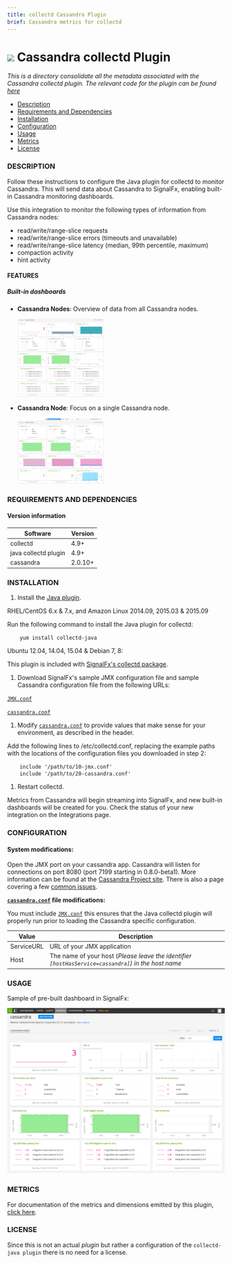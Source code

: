 ```yaml
---
title: collectd Cassandra Plugin
brief: Cassandra metrics for collectd
---
```


# ![](https://github.com/signalfx/integrations/blob/master/collectd-cassandra/img/integrations_cassandra.png) Cassandra collectd Plugin

 _This is a directory consolidate all the metadata associated with the Cassandra collectd plugin. The relevant code for the plugin can be found [here](https://github.com/signalfx/collectd/blob/master/src/java.c)_

- [Description](#description)
- [Requirements and Dependencies](#requirements-and-dependencies)
- [Installation](#installation)
- [Configuration](#configuration)
- [Usage](#usage)
- [Metrics](#metrics)
- [License](#license)

### DESCRIPTION

Follow these instructions to configure the Java plugin for collectd to monitor Cassandra. This will send data about Cassandra to SignalFx, enabling built-in Cassandra monitoring dashboards.

Use this integration to monitor the following types of information from Cassandra nodes:

* read/write/range-slice requests
* read/write/range-slice errors (timeouts and unavailable)
* read/write/range-slice latency (median, 99th percentile, maximum)
* compaction activity
* hint activity

#### FEATURES

##### Built-in dashboards

- **Cassandra Nodes**: Overview of data from all Cassandra nodes.

  [<img src='./img/dashboard_cassandra_nodes.png' width=200px>](./img/dashboard_cassandra_nodes.png)

- **Cassandra Node**: Focus on a single Cassandra node.

  [<img src='./img/dashboard_cassandra_node.png' width=200px>](./img/dashboard_cassandra_node.png)

### REQUIREMENTS AND DEPENDENCIES

#### Version information

| Software  | Version        |
|-----------|----------------|
| collectd  |  4.9+  |
| java collectd plugin | 4.9+ |
| cassandra | 2.0.10+ |


### INSTALLATION

1. Install the [Java plugin](https://collectd.org/wiki/index.php/Plugin:GenericJMX).

 RHEL/CentOS 6.x & 7.x, and Amazon Linux 2014.09, 2015.03 & 2015.09

 Run the following command to install the Java plugin for collectd:

        yum install collectd-java

 Ubuntu 12.04, 14.04, 15.04 & Debian 7, 8:

 This plugin is included with [SignalFx's collectd package](https://github.com/signalfx/integrations/tree/master/collectd).

1. Download SignalFx's sample JMX configuration file and sample Cassandra configuration file from the following URLs:

 [`JMX.conf`](https://github.com/signalfx/integrations/blob/master/collectd-java/10-jmx.conf)

 [`cassandra.conf`](https://github.com/signalfx/integrations/blob/master/collectd-cassandra/20-cassandra.conf)

1. Modify [`cassandra.conf`](https://github.com/signalfx/integrations/blob/master/collectd-cassandra/20-cassandra.conf) to provide values that make sense for your environment, as described in the header.

 Add the following lines to /etc/collectd.conf, replacing the example paths with the locations of the configuration files you downloaded in step 2:

        include '/path/to/10-jmx.conf'
        include '/path/to/20-cassandra.conf'

1. Restart collectd.

Metrics from Cassandra will begin streaming into SignalFx, and new built-in dashboards will be created for you. Check the status of your new integration on the Integrations page.

### CONFIGURATION

#### System modifications:

Open the JMX port on your cassandra app. Cassandra will listen for connections on port 8080 (port 7199 starting in 0.8.0-beta1). More information can be found at the [Cassandra Project site](http://wiki.apache.org/cassandra/JmxInterface). There is also a page covering a few [common issues](http://wiki.apache.org/cassandra/JmxGotchas).

**[`cassandra.conf`](https://github.com/signalfx/integrations/blob/master/collectd-cassandra/20-cassandra.conf) file modifications:**

You must include [`JMX.conf`](https://github.com/signalfx/integrations/blob/master/collectd-java/10-jmx.conf) this ensures that the Java collectd plugin will properly run prior to loading the Cassandra specific configuration.

| Value | Description |
|-------|-------------|
| ServiceURL | URL of your JMX application|
| Host | The name of your host (_Please leave the identifier `[hostHasService=cassandra]`) in the host name_|

### USAGE

Sample of pre-built dashboard in SignalFx:

![](././img/dashboard_cassandra.png)

### METRICS

For documentation of the metrics and dimensions emitted by this plugin, [click here](././docs).

### LICENSE

Since this is not an actual _plugin_ but rather a configuration of the `collectd-java plugin` there is no need for a license.
